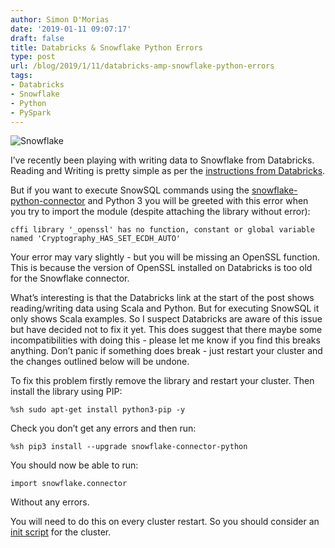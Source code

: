 ```yaml
---
author: Simon D'Morias
date: '2019-01-11 09:07:17'
draft: false
title: Databricks & Snowflake Python Errors
type: post
url: /blog/2019/1/11/databricks-amp-snowflake-python-errors
tags:
- Databricks
- Snowflake
- Python
- PySpark
---
```




      

      
        
          
        
        

        
          
            
          


            

![Snowflake](/images/snowflake-1024x538_color_trans.png)

            


          


        
          
        

        
      
        
      

    


  


  




I’ve recently been playing with writing data to Snowflake from Databricks. Reading and Writing is pretty simple as per the [instructions from Databricks](https://docs.databricks.com/spark/latest/data-sources/snowflake.html). 

But if you want to execute SnowSQL commands using the [snowflake-python-connector](https://docs.snowflake.net/manuals/user-guide/python-connector.html) and Python 3 you will be greeted with this error when you try to import the module (despite attaching the library without error):
    
```cffi library '_openssl' has no function, constant or global variable named 'Cryptography_HAS_SET_ECDH_AUTO'```

Your error may vary slightly - but you will be missing an OpenSSL function. This is because the version of OpenSSL installed on Databricks is too old for the Snowflake connector. 

What’s interesting is that the Databricks link at the start of the post shows reading/writing data using Scala and Python. But for executing SnowSQL it only shows Scala examples. So I suspect Databricks are aware of this issue but have decided not to fix it yet. This does suggest that there maybe some incompatibilities with doing this - please let me know if you find this breaks anything. Don’t panic if something does break - just restart your cluster and the changes outlined below will be undone.

To fix this problem firstly remove the library and restart your cluster. Then install the library using PIP:
    
```%sh sudo apt-get install python3-pip -y```

Check you don’t get any errors and then run:
    
```%sh pip3 install --upgrade snowflake-connector-python```

You should now be able to run:
    
```import snowflake.connector```

Without any errors.

You will need to do this on every cluster restart. So you should consider an [init script](https://docs.databricks.com/user-guide/clusters/init-scripts.html) for the cluster.

